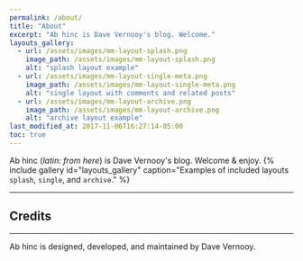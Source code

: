 ```yaml
---
permalink: /about/
title: "About"
excerpt: "Ab hinc is Dave Vernooy's blog. Welcome."
layouts_gallery:
  - url: /assets/images/mm-layout-splash.png
    image_path: /assets/images/mm-layout-splash.png
    alt: "splash layout example"
  - url: /assets/images/mm-layout-single-meta.png
    image_path: /assets/images/mm-layout-single-meta.png
    alt: "single layout with comments and related posts"
  - url: /assets/images/mm-layout-archive.png
    image_path: /assets/images/mm-layout-archive.png
    alt: "archive layout example"
last_modified_at: 2017-11-06T16:27:14-05:00
toc: true
---
```


Ab hinc (*latin: from here*) is Dave Vernooy's blog. Welcome & enjoy.
{% include gallery id="layouts_gallery" caption="Examples of included layouts `splash`, `single`, and `archive`." %}

---

## Credits

---

Ab hinc is designed, developed, and maintained by Dave Vernooy. 
